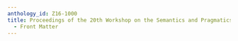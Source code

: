 ```yaml
---
anthology_id: Z16-1000
title: Proceedings of the 20th Workshop on the Semantics and Pragmatics of Dialogue
  - Front Matter
---
```

